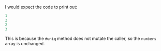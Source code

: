 I would expect the code to print out:
```ruby
1
2
2
3
```
This is because the `#uniq` method does not mutate the caller, so the `numbers` array is unchanged.
